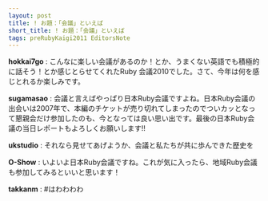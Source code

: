 ```yaml
---
layout: post
title: ! お題：「会議」といえば
short_title: ! お題：「会議」といえば
tags: preRubyKaigi2011 EditorsNote
---
```



__hokkai7go__
: こんなに楽しい会議があるのか！とか、うまくない英語でも積極的に話そう！とか感じとらせてくれたRuby 会議2010でした。さて、今年は何を感じとれるか楽しみです。

__sugamasao__
: 会議と言えばやっぱり日本Ruby会議ですよね。日本Ruby会議の出会いは2007年で、本編のチケットが売り切れてしまったのでついカッとなって懇親会だけ参加したのも、今となっては良い思い出です。最後の日本Ruby会議の当日レポートもよろしくお願いします!!

__ukstudio__
: それなら見せてあげようか、会議と私たちが共に歩んできた歴史を

__O-Show__
: いよいよ日本Ruby会議ですね。これが気に入ったら、地域Ruby会議も参加してみるといいと思います！

__takkanm__
: #はわわわわ


